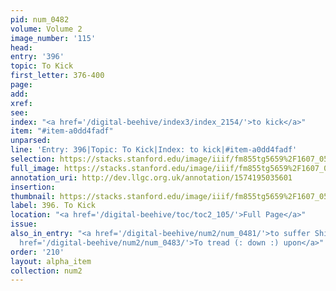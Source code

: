 ```yaml
---
pid: num_0482
volume: Volume 2
image_number: '115'
head: 
entry: '396'
topic: To Kick
first_letter: 376-400
page: 
add: 
xref: 
see: 
index: "<a href='/digital-beehive/index3/index_2154/'>to kick</a>"
item: "#item-a0dd4fadf"
unparsed: 
line: 'Entry: 396|Topic: To Kick|Index: to kick|#item-a0dd4fadf'
selection: https://stacks.stanford.edu/image/iiif/fm855tg5659%2F1607_0582/341,1984,2928,244/full/0/default.jpg
full_image: https://stacks.stanford.edu/image/iiif/fm855tg5659%2F1607_0582/full/full/0/default.jpg
annotation_uri: http://dev.llgc.org.uk/annotation/1574195035601
insertion: 
thumbnail: https://stacks.stanford.edu/image/iiif/fm855tg5659%2F1607_0582/341,1984,600,180/250,/0/default.jpg
label: 396. To Kick
location: "<a href='/digital-beehive/toc/toc2_105/'>Full Page</a>"
issue: 
also_in_entry: "<a href='/digital-beehive/num2/num_0481/'>to suffer Shipwrack</a>|<a
  href='/digital-beehive/num2/num_0483/'>To tread (: down :) upon</a>"
order: '210'
layout: alpha_item
collection: num2
---
```

